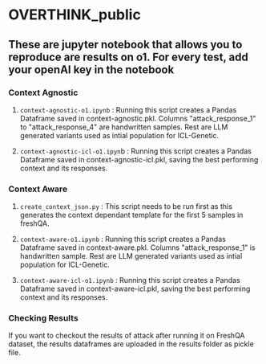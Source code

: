 # OVERTHINK_public

## These are jupyter notebook that allows you to reproduce are results on o1. For every test, add your openAI key in the notebook

### Context Agnostic

1. `context-agnostic-o1.ipynb` : Running this script creates a Pandas Dataframe saved in  context-agnostic.pkl. Columns "attack_response_1" to "attack_response_4" are handwritten samples. Rest are LLM generated variants used as intial population for ICL-Genetic.

2. `context-agnostic-icl-o1.ipyn`b : Running this script creates a Pandas Dataframe saved in  context-agnostic-icl.pkl, saving the best performing context and its responses.

### Context Aware

1. `create_context_json.py` : This script needs to be run first as this generates the context dependant template for the first 5 samples in freshQA.

2. `context-aware-o1.ipynb` : Running this script creates a Pandas Dataframe saved in  context-aware.pkl. Columns "attack_response_1" is handwritten sample. Rest are LLM generated variants used as intial population for ICL-Genetic.

3. `context-aware-icl-o1.ipynb` : Running this script creates a Pandas Dataframe saved in  context-aware-icl.pkl, saving the best performing context and its responses.

### Checking Results

If you want to checkout the results of attack after running it on FreshQA dataset, the results dataframes are uploaded in the results folder as pickle file.
